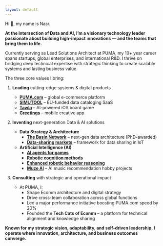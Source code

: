 ```yaml
---
layout: default
---
```


Hi 👋, my name is Nasr.


**At the intersection of Data and AI, I’m a visionary technology leader passionate about building high-impact innovations — and the teams that bring them to life.**

Currently serving as Lead Solutions Architect at PUMA, my 10+ year career spans startups, global enterprises, and international R&D. I thrive on bridging deep technical expertise with strategic thinking to create scalable systems and lasting business value.
	
The three core values I bring:

1. **Leading** cutting-edge systems & digital products 
	- **[PUMA.com](https://www.puma.com)** – global e-commerce platform
	- **[SIMUTOOL](https://github.com/simutool)** – EU-funded data cataloging SaaS
	- **[Tawla](tw)** – AI-powered iOS board game
	- **[Greetings](gs)** – mobile creative app

2. **Inventing** next-generation Data & AI solutions
	- **Data Strategy & Architecture**
		- **[The Basin Network](phd)** – next-gen data architecture (PhD-awarded)
		- **[Data-sharing markets](https://doi.org/10.1007/s42486-020-00054-y)** – framework for data sharing in IoT
	- **Artificial Intelligence (AI)**
		- **[AI agents for games](tw)**
		- **[Robotic cognition methods](https://ebooks.iospress.nl/volumearticle/6006)**
		- **[Enhanced robotic behavior reasoning](https://doi.org/10.1007/978-3-642-16111-7_14)**
		- **[Muze AI](https://github.com/n42r/muze-ai)** – AI music recommendation hobby projects

3. **Consulting** with strategic and operational impact
	- At PUMA, I:
		- Shape Ecomm architecture and digital strategy
		- Drive cross-team collaboration across global functions
		- Led a major performance initiative boosting PUMA.com speed by 20%
		- Founded the **Tech Cats of Ecomm** – a platform for technical alignment and knowledge sharing


**Known for my strategic vision, adaptability, and self-driven leadership, I operate where innovation, architecture, and business outcomes converge.**


